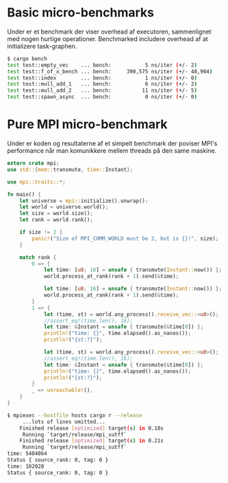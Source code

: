 # Basic micro-benchmarks
Under er et benchmark der viser overhead af executoren, sammenlignet med nogen hurtige operationer.
Benchmarked includere overhead af at initializere task-graphen.
```sh
$ cargo bench
test test::empty_vec    ... bench:           5 ns/iter (+/- 2)
test test::f_of_x_bench ... bench:     390,575 ns/iter (+/- 48,904)
test test::index        ... bench:           1 ns/iter (+/- 0)
test test::mull_add_1   ... bench:           6 ns/iter (+/- 2)
test test::mull_add_2   ... bench:          11 ns/iter (+/- 5)
test test::spawn_async  ... bench:           0 ns/iter (+/- 0)
```
# Pure MPI micro-benchmark
Under er koden og resultaterne af et simpelt benchmark der poviser MPI's performance når man komunikkere mellem threads på den same maskine.

```rust
extern crate mpi;
use std::{mem::transmute, time::Instant};

use mpi::traits::*;

fn main() {
    let universe = mpi::initialize().unwrap();
    let world = universe.world();
    let size = world.size();
    let rank = world.rank();

    if size != 2 {
        panic!("Size of MPI_COMM_WORLD must be 2, but is {}!", size);
    }

    match rank {
        0 => {
            let time: [u8; 16] = unsafe { transmute(Instant::now()) };
            world.process_at_rank(rank + 1).send(&time);

            let time: [u8; 16] = unsafe { transmute(Instant::now()) };
            world.process_at_rank(rank + 1).send(&time);
        }
        1 => {
            let (time, st) = world.any_process().receive_vec::<u8>();
            //assert_eq!(time.len(), 16);
            let time: &Instant = unsafe { transmute(&time[0]) };
            println!("time: {}", time.elapsed().as_nanos());
            println!("{st:?}");

            let (time, st) = world.any_process().receive_vec::<u8>();
            //assert_eq!(time.len(), 16);
            let time: &Instant = unsafe { transmute(&time[0]) };
            println!("time: {}", time.elapsed().as_nanos());
            println!("{st:?}");
        }
        _ => unreachable!(),
    }
}
```

```sh
$ mpiexec --hostfile hosts cargo r --release
     ...lots of lines omitted...
    Finished release [optimized] target(s) in 0.18s
     Running `target/release/mpi_sutff`
    Finished release [optimized] target(s) in 0.21s
     Running `target/release/mpi_sutff`
time: 5404064
Status { source_rank: 0, tag: 0 }
time: 102028
Status { source_rank: 0, tag: 0 }
```